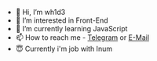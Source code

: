 - 👋 Hi, I’m wh1d3
- 👀 I’m interested in Front-End
- 🌱 I’m currently learning JavaScript
- 📫 How to reach me - [Telegram](#t.me/wh1d3) or [E-Mail](#shnurkovik@gmail.com)
- 😇 Currently i'm job with Inum

<!---
wh1d3/wh1d3 is a ✨ special ✨ repository because its `README.md` (this file) appears on your GitHub profile.
You can click the Preview link to take a look at your changes.
--->
